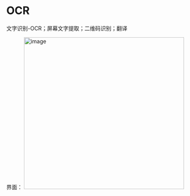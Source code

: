 # OCR

文字识别-OCR；屏幕文字提取；二维码识别；翻译

界面：
<img width="419" height="398" alt="image" src="https://github.com/user-attachments/assets/2b5595f6-b32a-4e1e-bb38-265152598736" />
